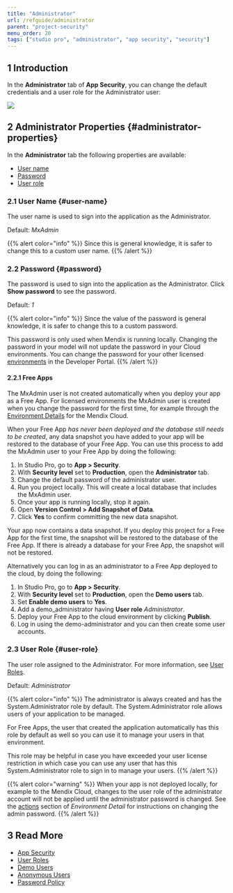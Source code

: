 ```yaml
---
title: "Administrator"
url: /refguide/administrator
parent: "project-security"
menu_order: 20
tags: ["studio pro", "administrator", "app security", "security"]
---
```


## 1 Introduction

In the **Administrator** tab of **App Security**, you can change the default credentials and a user role for the Administrator user:

![](/attachments/refguide/modeling/menus/view-menu/project-explorer/security/project-security/administrator/project-security-administrator.png)

## 2 Administrator Properties {#administrator-properties}

In the **Administrator** tab the following properties are available:

* [User name](#user-name)
* [Password](#password)
* [User role](#user-role)

### 2.1 User Name {#user-name}

The user name is used to sign into the application as the Administrator.

Default: *MxAdmin* 

{{% alert color="info" %}}
Since this is general knowledge, it is safer to change this to a custom user name.
{{% /alert %}}

### 2.2 Password {#password}

The password is used to sign into the application as the Administrator. Click **Show password** to see the password. 

Default: *1*

{{% alert color="info" %}}
Since the value of the password is general knowledge, it is safer to change this to a custom password.

This password is only used when Mendix is running locally. Changing the password in your model will not update the password in your Cloud environments. You can change the password for your other licensed [environments](/developerportal/deploy/environments-details) in the Developer Portal.
{{% /alert %}}

#### 2.2.1 Free Apps

The MxAdmin user is not created automatically when you deploy your app as a Free App. For licensed environments the MxAdmin user is created when you change the password for the first time, for example through the [Environment Details](/developerportal/deploy/environments-details) for the Mendix Cloud.

When your Free App *has never been deployed and the database still needs to be created*, any data snapshot you have added to your app will be restored to the database of your Free App. You can use this process to add the MxAdmin user to your Free App by doing the following:

1. In Studio Pro, go to **App > Security**.
2. With **Security level** set to **Production**, open the **Administrator** tab.
3. Change the default password of the administrator user.
4. Run you project locally. This will create a local database that includes the MxAdmin user.
5. Once your app is running locally, stop it again.
6. Open **Version Control > Add Snapshot of Data**.
7. Click **Yes** to confirm committing the new data snapshot.

Your app now contains a data snapshot. If you deploy this project for a Free App for the first time, the snapshot will be restored to the database of the Free App. If there is already a database for your Free App, the snapshot will not be restored.

Alternatively you can log in as an administrator to a Free App deployed to the cloud, by doing the following:

1. In Studio Pro, go to **App > Security**.
2. With **Security level** set to **Production**, open the **Demo users** tab.
3. Set **Enable demo users** to **Yes**.
4. Add a demo_administrator having **User role** *Administrator*.
5. Deploy your Free App to the cloud environment by clicking **Publish**.
6. Log in using the demo-administrator and you can then create some user accounts.

### 2.3 User Role {#user-role}

The user role assigned to the Administrator. For more information, see [User Roles](user-roles). 

Default: *Administrator*

{{% alert color="info" %}}
The administrator is always created and has the System.Administrator role by default. The System.Administrator role allows users of your application to be managed. 

For Free Apps, the user that created the application automatically has this role by default as well so you can use it to manage your users in that environment.

This role may be helpful in case you have exceeded your user license restriction in which case you can use any user that has this System.Administrator role to sign in to manage your users.
{{% /alert %}}

{{% alert color="warning" %}}
When your app is not deployed locally, for example to the Mendix Cloud, changes to the user role of the administrator account will not be applied until the administrator password is changed. See the [actions](/developerportal/deploy/environments-details#actions) section of *Environment Detail* for instructions on changing the admin password.
{{% /alert %}}

## 3 Read More

* [App Security](project-security)
* [User Roles](user-roles)
* [Demo Users](demo-users)
* [Anonymous Users](anonymous-users)
* [Password Policy](password-policy)
